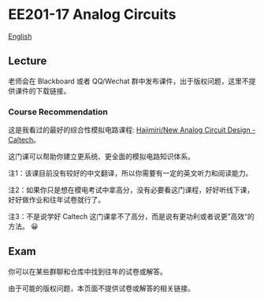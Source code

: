 # EE201-17 Analog Circuits

[English](./EE201-17.md)

## Lecture

老师会在 Blackboard 或者 QQ/Wechat 群中发布课件，出于版权问题，这里不提供课件的下载链接。

### Course Recommendation

这是我看过的最好的综合性模拟电路课程: [Hajimiri/New Analog Circuit Design - Caltech](https://www.bilibili.com/video/BV1Jf4y117Kr)。

这门课可以帮助你建立更系统、更全面的模拟电路知识体系。

注1：该课目前没有较好的中文翻译，所以你需要有一定的英文听力和阅读能力。

注2：如果你只是想在模电考试中拿高分，没有必要看这门课程，好好听线下课，好好做作业和往年试卷就行了。

注3：不是说学好 Caltech 这门课拿不了高分，而是说有更功利或者说更”高效“的方法。 :grinning:

## Exam

你可以在某些群聊和仓库中找到往年的试卷或解答。

由于可能的版权问题，本页面不提供试卷或解答的相关链接。